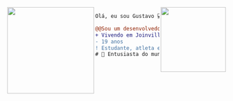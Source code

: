 <img align="right" height="150" src="https://media.giphy.com/media/vvcvtGPa4hSiN4TgeY/giphy.gif"/>
<img align="left" height="200" src="https://media.giphy.com/media/ao9DUiTKH60XS/giphy.gif"/>

```diff
Olá, eu sou Gustavo 💻.

@@Sou um desenvolvedor de software na ProJuris@@
+ Vivendo em Joinville, Brasil 🇧🇷.
- 19 anos
! Estudante, atleta e memeiro
# 📖 Entusiasta do mundo web, grande fã do cbjr
```
